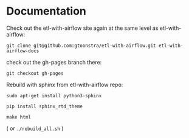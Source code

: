 # Documentation

Check out the etl-with-airflow site again at the same level as etl-with-airflow:

`git clone git@github.com:gtoonstra/etl-with-airflow.git etl-with-airflow-docs`

check out the gh-pages branch there:

`git checkout gh-pages`


Rebuild with sphinx from etl-with-airflow repo:

`sudo apt-get install python3-sphinx`

`pip install sphinx_rtd_theme`

`make html`

( or `./rebuild_all.sh` )
